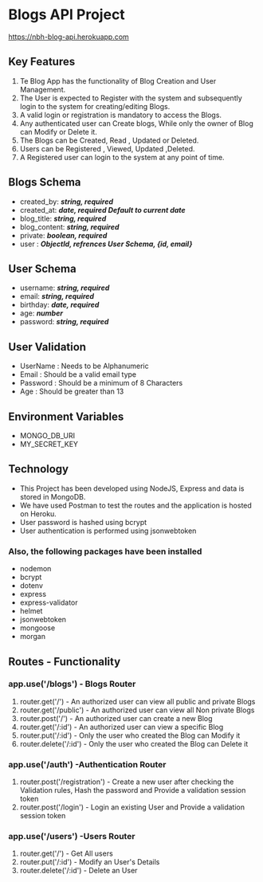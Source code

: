 # Blogs API Project

https://nbh-blog-api.herokuapp.com

## Key Features

1. Te Blog App has the functionality of Blog Creation and User Management.
2. The User is expected to Register with the system and subsequently login to the system for creating/editing Blogs. 
3. A valid login or registration is mandatory to access the Blogs.
4. Any authenticated user can Create blogs, While only the owner of Blog can Modify or Delete it.
5. The Blogs can be Created, Read , Updated or Deleted.
6. Users can be Registered , Viewed, Updated ,Deleted.
7. A Registered user can login to the system at any point of time.
 

## Blogs Schema

  * created_by: **_string, required_**
  * created_at: **_date, required  Default to current date_**
  * blog_title: **_string, required_**
  * blog_content: **_string, required_**
  * private: **_boolean, required_**
  * user : **_ObjectId, refrences User Schema, {id, email}_**


## User Schema
   * username: **_string, required_**
   * email: **_string, required_**
   * birthday: **_date, required_**
   * age: **_number_**
   * password: **_string, required_**

## User Validation

* UserName : Needs to be Alphanumeric
* Email : Should be a valid email type
* Password : Should be a minimum of 8 Characters
* Age : Should be greater than 13


## Environment Variables

* MONGO_DB_URI
* MY_SECRET_KEY 


## Technology

* This Project has been developed using NodeJS, Express and data is stored in MongoDB.
* We have used Postman to test the routes and the application is hosted on Heroku.
* User password is hashed using bcrypt
* User authentication is performed using jsonwebtoken

### Also, the following packages have been installed


* nodemon
* bcrypt
* dotenv
* express
* express-validator
* helmet
* jsonwebtoken
* mongoose
* morgan


## Routes - Functionality

### app.use('/blogs') - Blogs Router

1. router.get('/') - An authorized user can view all public and private Blogs
2. router.get('/public') - An authorized user can view all Non private Blogs
3. router.post('/') - An authorized user can create a new Blog
4. router.get('/:id') - An authorized user can view a specific Blog
5. router.put('/:id') - Only the user who created the Blog can Modify it
6. router.delete('/:id') - Only the user who created the Blog can Delete it

### app.use('/auth') -Authentication Router

1. router.post('/registration') - Create a new user after checking the Validation rules, Hash the password and  Provide a validation session token
2. router.post('/login') - Login an existing User and Provide a validation session token

### app.use('/users') -Users Router

1. router.get('/') - Get All users
2. router.put('/:id') - Modify an User's Details
3. router.delete('/:id') - Delete an User
